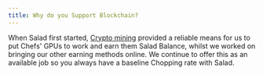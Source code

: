 ```yaml
---
title: Why do you Support Blockchain?
---
```


When Salad first started, [Crypto mining](/docs/faq/salad-app/what-miners-does-salad-currently-use) provided a reliable
means for us to put Chefs' GPUs to work and earn them Salad Balance, whilst we worked on bringing our other earning
methods online. We continue to offer this as an available job so you always have a baseline Chopping rate with Salad.
